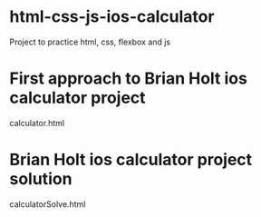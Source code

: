 # html-css-js-ios-calculator
Project to practice html, css, flexbox and js 

# First approach to Brian Holt ios calculator project
calculator.html

# Brian Holt ios calculator project solution 
calculatorSolve.html 
